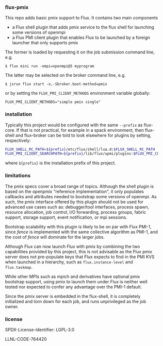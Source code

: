 ### flux-pmix

This repo adds basic pmix support to Flux.  It contains two main components
- a Flux shell plugin that adds pmix service to the flux shell for launching
  some versions of openmpi
- a Flux PMI client plugin that enables Flux to be launched by a foreign
  launcher that only supports pmix

The former is loaded by requesting it on the job submission command line, e.g.
```
$ flux mini run -ompi=openmpi@5 myprogram
```

The latter may be selected on the broker command line, e.g.
```console
$ jsrun flux start -o,-Sbroker.boot-method=pmix
```

or by setting the `FLUX_PMI_CLIENT_METHODS` environment variable globally:
```
FLUX_PMI_CLIENT_METHODS="simple pmix single"
```

### installation

Typically this project would be configured with the same `--prefix` as
flux-core.  If that is not practical, for example in a spack environment,
then flux-shell and flux-broker can be told to look elsewhere for plugins by
setting, respectively:

```sh
FLUX_SHELL_RC_PATH=${prefix}/etc/flux/shell/lua.d:$FLUX_SHELL_RC_PATH
FLUX_PMI_CLIENT_SEARCHPATH=${prefix}/lib/flux/upmi/plugins:$FLUX_PMI_CLIENT_SEARCHPATH
```
where `${prefix}` is the installation prefix of this project.

### limitations

The pmix specs cover a broad range of topics.  Although the shell plugin is
based on the openpmix "reference implementation", it only populates callbacks
and attributes needed to bootstrap some versions of openmpi.  As such, the pmix
interface offered by this plugin should not be used for advanced use cases
such as: debugger/tool interfaces, process spawn, resource allocation,
job control, I/O forwarding, process groups, fabric support, storage support,
event notification, or mpi sessions.

Bootstrap scalability with this plugin is likely to be on par with Flux PMI-1,
since _fence_ is implemented with the same collective algorithm as PMI-1,
and the cost of _fence_ will dominate for the larger jobs.

Although Flux can now launch Flux with pmix by combining the two capabilities
provided by this project, this is not advisable as the Flux pmix server does
not pre-populate keys that Flux expects to find in the PMI KVS when launched
in a hierarchy, such as `flux.instance-level` and `flux.taskmap`.

While other MPIs such as mpich and derivatives have optional pmix bootstrap
support, using pmix to launch them under Flux is neither well tested nor
expected to confer any advantage over the PMI-1 default.

Since the pmix server is embedded in the flux-shell, it is completely
initialized and torn down for each job, and runs unprivileged as the job owner.

### license

SPDX-License-Identifier: LGPL-3.0

LLNL-CODE-764420
